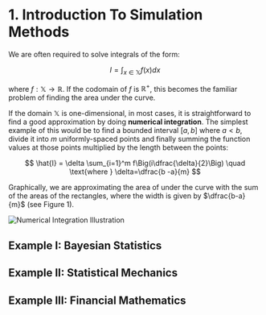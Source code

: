 # 1. Introduction To Simulation Methods

We are often required to solve integrals of the form:

$$ I = \int_{x \in \mathbb{X}} f(x) dx $$

where $f: \mathbb{X} \rightarrow \mathbb{R}$. If the codomain of $f$ is $\mathbb{R}^{+}$, this becomes the familiar problem of finding the area under the curve.

If the domain $\mathbb{X}$ is one-dimensional, in most cases, it is straightforward to find a good approximation by doing **numerical integration**. The simplest example of this would be to find a bounded interval $[a, b]$ where $a < b$, divide it into $m$ uniformly-spaced points and finally summing the function values at those points multiplied by the length between the points:

$$
\hat{I} = \delta \sum_{i=1}^m f\Big(i\dfrac{\delta}{2}\Big)
\quad \text{where } \delta=\dfrac{b -a}{m}
$$

Graphically, we are approximating the area of under the curve with the sum of the areas of the rectangles, where the width is given by $\dfrac{b-a}{m}$ (see Figure 1).

![Numerical Integration Illustration](figures/numerical_integration.png)

## Example I: Bayesian Statistics

## Example II: Statistical Mechanics

## Example III: Financial Mathematics
